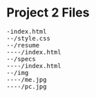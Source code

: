 <h1>Project 2 Files</h1>
<pre>
-index.html
--/style.css
--/resume
----/index.html
--/specs
----/index.html
--/img
----/me.jpg
----/pc.jpg
</pre>
